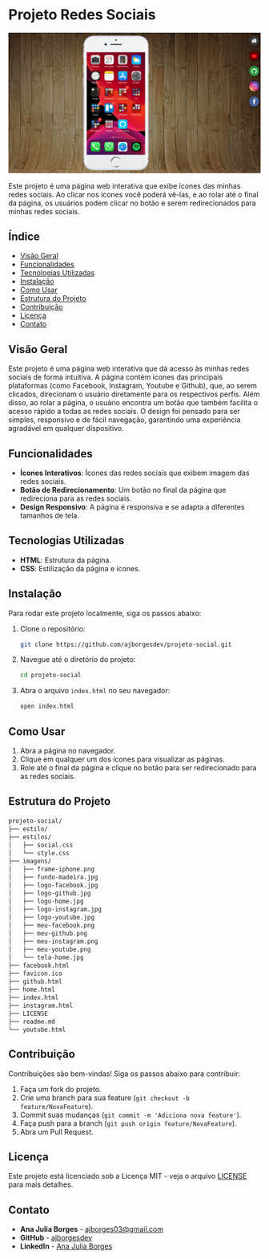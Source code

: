 
# Projeto Redes Sociais

![Imagem da Tela Inicial](./imagens/apresentacao-projetosocial.jpg)

Este projeto é uma página web interativa que exibe ícones das minhas redes sociais. Ao clicar nos ícones você poderá vê-las, e ao rolar até o final da página, os usuários podem clicar no botão e serem redirecionados para minhas redes sociais.

## Índice

- [Visão Geral](#visão-geral)
- [Funcionalidades](#funcionalidades)
- [Tecnologias Utilizadas](#tecnologias-utilizadas)
- [Instalação](#instalação)
- [Como Usar](#como-usar)
- [Estrutura do Projeto](#estrutura-do-projeto)
- [Contribuição](#contribuição)
- [Licença](#licença)
- [Contato](#contato)

## Visão Geral

Este projeto é uma página web interativa que dá acesso às minhas redes sociais de forma intuitiva. A página contém ícones das principais plataformas (como Facebook, Instagram, Youtube e Github), que, ao serem clicados, direcionam o usuário diretamente para os respectivos perfis. Além disso, ao rolar a página, o usuário encontra um botão que também facilita o acesso rápido a todas as redes sociais. O design foi pensado para ser simples, responsivo e de fácil navegação, garantindo uma experiência agradável em qualquer dispositivo.

## Funcionalidades

- **Ícones Interativos**: Ícones das redes sociais que exibem imagem das redes sociais.
- **Botão de Redirecionamento**: Um botão no final da página que redireciona para as redes sociais.
- **Design Responsivo**: A página é responsiva e se adapta a diferentes tamanhos de tela.

## Tecnologias Utilizadas

- **HTML**: Estrutura da página.
- **CSS**: Estilização da página e ícones.

## Instalação

Para rodar este projeto localmente, siga os passos abaixo:

1. Clone o repositório:
   ```bash
   git clone https://github.com/ajborgesdev/projeto-social.git
   ```
2. Navegue até o diretório do projeto:
   ```bash
   cd projeto-social
   ```
3. Abra o arquivo `index.html` no seu navegador:
   ```bash
   open index.html
   ```

## Como Usar

1. Abra a página no navegador.
2. Clique em qualquer um dos ícones para visualizar as páginas.
3. Role até o final da página e clique no botão para ser redirecionado para as redes sociais.

## Estrutura do Projeto

```
projeto-social/
├── estilo/
├── estilos/
│   ├── social.css
│   └── style.css
├── imagens/
│   ├── frame-iphone.png
│   ├── fundo-madeira.jpg
│   ├── logo-facebook.jpg
│   ├── logo-github.jpg
│   ├── logo-home.jpg
│   ├── logo-instagram.jpg
│   ├── logo-youtube.jpg
│   ├── meu-facebook.png
│   ├── meu-github.png
│   ├── meu-instagram.png
│   ├── meu-youtube.png
│   └── tela-home.jpg
├── facebook.html
├── favicon.ico
├── github.html
├── home.html
├── index.html
├── instagram.html
├── LICENSE
├── readme.md
└── youtube.html
```

## Contribuição

Contribuições são bem-vindas! Siga os passos abaixo para contribuir:

1. Faça um fork do projeto.
2. Crie uma branch para sua feature (`git checkout -b feature/NovaFeature`).
3. Commit suas mudanças (`git commit -m 'Adiciona nova feature'`).
4. Faça push para a branch (`git push origin feature/NovaFeature`).
5. Abra um Pull Request.

## Licença

Este projeto está licenciado sob a Licença MIT - veja o arquivo [LICENSE](LICENSE) para mais detalhes.

## Contato

- **Ana Julia Borges** - [ajborges03@gmail.com](mailto:ajborges03@gmail.com)
- **GitHub** - [ajborgesdev](https://github.com/ajborgesdev)
- **LinkedIn** - [Ana Julia Borges](https://www.linkedin.com/in/ajborgesdev/)